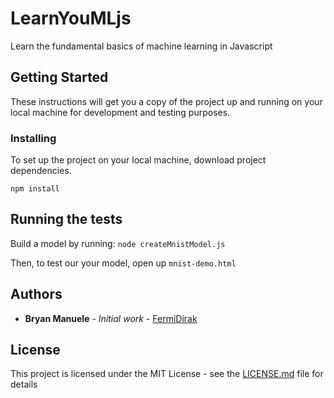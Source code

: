 # LearnYouMLjs

Learn the fundamental basics of machine learning in Javascript

## Getting Started

These instructions will get you a copy of the project up and running on your local machine for development and testing purposes.

### Installing

To set up the project on your local machine, download project dependencies.
```
npm install
```

## Running the tests

Build a model by running:
`node createMnistModel.js`

Then, to test our your model, open up `mnist-demo.html`

## Authors

* **Bryan Manuele** - *Initial work* - [FermiDirak](https://github.com/FermiDirak)

## License

This project is licensed under the MIT License - see the [LICENSE.md](LICENSE.md) file for details